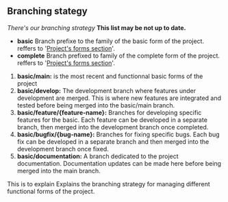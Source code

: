 ## Branching stategy
  *There's our branching strategy*
  **This list may be not up to date.**

- **basic**
    Branch prefixe to the family of the basic form of the project. reffers to '[Project's forms section](SPEC.md#project-forms)'.
- **complete**
    Branch prefixed to family of the complete form of the project. reffers to '[Project's forms section](SPEC.md#project-forms)'.

1. **basic/main:** 
    is the most recent and functionnal basic forms of the project
2. **basic/develop:**
    The development branch where features under development are merged. This is where new features are integrated and tested before being merged into the basic/main branch.
3. **basic/feature/{feature-name}:** 
    Branches for developing specific features for the basic. Each feature can be developed in a separate branch, then merged into the development branch once completed.
4. **basic/bugfix/{bug-name}:** 
    Branches for fixing specific bugs. Each bug fix can be developed in a separate branch and then merged into the development branch once fixed.
5. **basic/documentation:**
     A branch dedicated to the project documentation. Documentation updates can be made here before being merged into the main branch.

This is to explain Explains the branching strategy for managing different functional forms of the project.